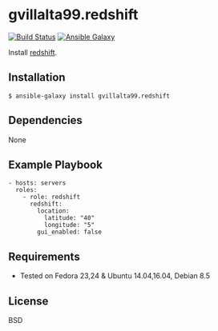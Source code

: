 gvillalta99.redshift
===============

[![Build Status](https://travis-ci.org/ymajik/ansible-role-redshift.svg?branch=master)](https://travis-ci.org/ymajik/ansible-role-redshift)
[![Ansible Galaxy](https://img.shields.io/badge/ansible--galaxy-redshift-blue.svg?style=flat)](https://galaxy.ansible.com/gvillalta99/redshift/)

Install [redshift](http://jonls.dk/redshift/).


Installation
------------

`$ ansible-galaxy install gvillalta99.redshift`

Dependencies
------------

None

Example Playbook
----------------

    - hosts: servers
      roles:
        - role: redshift
          redshift:
            location:
              latitude: "40"
              longitude: "5"
            gui_enabled: false


Requirements
------------

- Tested on Fedora 23,24 & Ubuntu 14.04,16.04, Debian 8.5


License
-------

BSD
